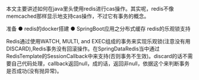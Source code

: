 本文主要讲述如何在java里头使用redis进行cas操作。其实呢，redis不像memcached那样显示地支持cas操作，不过它有事务的概念。

准备
  ● redis的docker搭建
  ● SpringBoot应用之分布式缓存
redis的乐观锁支持

Redis通过使用WATCH, MULTI, and EXEC组成的事务来实现乐观锁(注意没有用DISCARD),Redis事务没有回滚操作。在SpringDataRedis当中通过RedisTemplate的SessionCallback中来支持(否则事务不生效)。discard的话不需要自己代码处理，callback返回null，成的话，返回非null，依据这个来判断事务是否成功(没有抛异常)。
